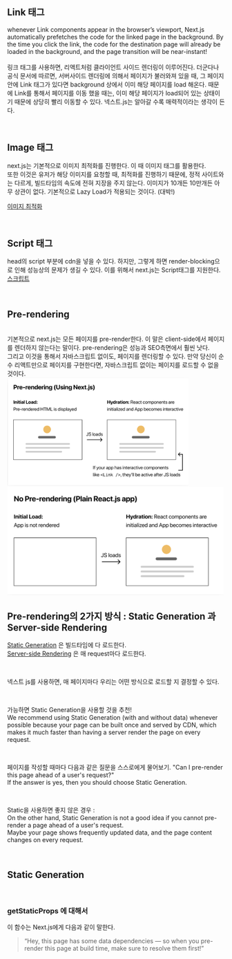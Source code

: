 ## Link 태그 
whenever Link components appear in the browser’s viewport, 
Next.js automatically prefetches the code for the linked page in the background. 
By the time you click the link, the code for the destination page will already be loaded in the background, 
and the page transition will be near-instant!
<br>
<br>
링크 태그를 사용하면, 리액트처럼 클라이언트 사이드 렌더링이 이루어진다. 
더군다나 공식 문서에 따르면, 서버사이드 렌더링에 의해서 페이지가 불러와져 있을 때, 
그 페이지 안에 Link 태그가 있다면 background 상에서 이미 해당 페이지를 load 해온다.
때문에 Link를 통해서 페이지를 이동 했을 때는, 이미 해당 페이지가 load되어 있는 상태이기 때문에 상당히 빨리 이동할 수 있다. 
넥스트.js는 알아갈 수록 매력적이라는 생각이 든다. 

<br>

## Image 태그 

next.js는 기본적으로 이미지 최적화를 진행한다. 이 때 이미지 태그를 활용한다.   
또한 이것은 유저가 해당 이미지를 요청할 때, 최적화를 진행하기 때문에, 
정적 사이트와는 다르게, 빌드타임의 속도에 전혀 지장을 주지 않는다. 이미지가 10개든 10만개든 아무 상관이 없다. 
기본적으로 Lazy Load가 적용되는 것이다. (대박!)

[이미지 최적화](https://nextjs.org/docs/basic-features/image-optimization)

<br>

## Script 태그 

head의 script 부분에 cdn을 넣을 수 있다. 하지만, 그렇게 하면 render-blocking으로 인해 성능상의 문제가 생길 수 있다. 
이를 위해서 next.js는 Script태그를 지원한다. 
[스크립트](https://nextjs.org/docs/basic-features/script)

<br>

## Pre-rendering 

<br>
기본적으로 next.js는 모든 페이지를 pre-render한다. 이 말은 client-side에서 페이지를 렌더하지 않는다는 말이다. pre-rendering은 성능과 SEO측면에서 훨씬 낫다.   
<br>
그리고 이것을 통해서 자바스크립트 없이도, 페이지를 렌더링할 수 있다. 만약 당신이 순수 리액트만으로 페이지를 구현한다면, 자바스크립트 없이는 페이지를 로드할 수 없을 것이다.   

<br>

<img src="./img/pre-rendering.png" height="250" >

<br>

<img src="./img/no-pre-rendering.png" height="250" >
<br>


## Pre-rendering의 2가지 방식 : Static Generation 과 Server-side Rendering 

[Static Generation](https://nextjs.org/docs/basic-features/pages#static-generation-recommended) 은 빌드타임에 다 로드한다.  
[Server-side Rendering](https://nextjs.org/docs/basic-features/pages#server-side-rendering) 은 매 request마다 로드한다.  

<br>

넥스트 js를 사용하면, 매 페이지마다 우리는 어떤 방식으로 로드할 지 결정할 수 있다. 

<br>

가능하면 Static Generation을 사용할 것을 추천!   
We recommend using Static Generation (with and without data) whenever possible because your page can be built once and served by CDN, which makes it much faster than having a server render the page on every request.

<br>

페이지를 작성할 때마다 다음과 같은 질문을 스스로에게 물어보기. 
"Can I pre-render this page ahead of a user's request?"     
If the answer is yes, then you should choose Static Generation.

<br>

Static을 사용하면 좋지 않은 경우 :  
On the other hand, Static Generation is not a good idea if you cannot pre-render a page ahead of a user's request.  
Maybe your page shows frequently updated data, and the page content changes on every request.


<br>

## Static Generation 

<br>

### getStaticProps 에 대해서

이 함수는 Next.js에게 다음과 같이 말한다. 
> “Hey, this page has some data dependencies — so when you pre-render this page at build time, make sure to resolve them first!”